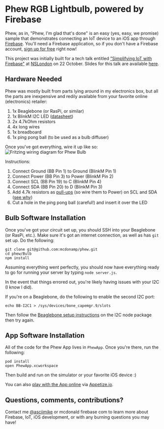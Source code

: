 # Phew RGB Lightbulb, powered by Firebase
Phew, as in, "Phew, I'm glad that's done" is an easy (yes, easy, we promise) sample that demonstrates connecting an IoT device to an iOS app through [Firebase](https://www.firebase.com). You'll need a Firebase application, so if you don't have a Firebase account, [sign up for free](https://www.firebase.com/signup) right now!

This project was initially built for a tech talk entitled ["Simplifying IoT with Firebase"](http://www.meetup.com/NSLondon/events/225697907/) at [NSLondon](http://www.meetup.com/NSLondon/) on 22 October. Slides for this talk are available [here](https://github.com/mcdonamp/phew/blob/master/Simplifying%20IoT%20with%20Firebase%20(iOS).pdf).

## Hardware Needed
Phew was mostly built from parts lying around in my electronics box, but all the parts are inexpensive and redily available from your favorite online (electronics) retailer:

1. 1x Beaglebone (or RasPi, or similar)
2. 1x BlinkM I2C LED ([datasheet](https://thingm.com/fileadmin/thingm/downloads/BlinkM_datasheet.pdf))
3. 2x 4.7kOhm resistors
4. 4x long wires
5. 1x breadboard
6. 1x ping pong ball (to be used as a bulb diffuser)

Once you've got everything, wire it up like so:
![Fritzing wiring diagram for Phew Bulb](https://github.com/mcdonamp/phew/blob/master/Bulb/PhewBulb.png)

Instructions:

1. Connect Ground (BB Pin 1) to Ground (BlinkM Pin 1)
2. Connect Power (BB Pin 3) to Power (BlinkM Pin 2)
3. Connect SCL (BB Pin 19) to C (BlinkM Pin 4)
4. Connect SDA (BB Pin 20) to D (BlinkM Pin 3)
5. Add 4.7k resistors as [pull-ups](https://learn.sparkfun.com/tutorials/pull-up-resistors) (so wire them to Power) on SCL and SDA ([see why](https://learn.sparkfun.com/tutorials/i2c))
6. Cut a hole in the ping pong ball (careful!) and insert it over the LED

## Bulb Software Installation
Once you've got your circuit set up, you should SSH into your Beaglebone (or RasPi, etc.). Make sure it's got an internet connection, as well as has `git` set up. Do the following:

```
git clone git@github.com:mcdonamp/phew.git
cd phew/Bulb
npm install
```

Assuming everything went perfectly, you should now have everything ready to go for running your server by typing `node server.js`.

In the event that things errored out, you're likely having issues with your I2C (I know I did).

If you're on a Beaglebone, do the following to enable the second I2C port:
```
echo BB-I2C1 > /sys/devices/bone_capemgr.9/slots
```

Then follow the [Beaglebone setup instructions](https://www.npmjs.com/package/i2c#beaglebone) on the I2C node package then try again.

## App Software Installation
All of the code for the Phew App lives in `PhewApp`. Once you're there, run the following:
```
pod install
open PhewApp.xcworkspace
```

Then build and run on the simulator or your favorite iOS device :)

You can also [play with the App online](https://goo.gl/oWUNvx) via [Appetize.io](https://www.appetize.io).

## Questions, comments, contributions?
Contact me [@asciimike](https://www.twitter.com/asciimike) or mcdonald <at> firebase <dot> com to learn more about Firebase, IoT, iOS development, or with any burning questions you may have!

